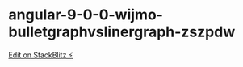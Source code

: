 # angular-9-0-0-wijmo-bulletgraphvslinergraph-zszpdw

[Edit on StackBlitz ⚡️](https://stackblitz.com/edit/angular-9-0-0-wijmo-bulletgraphvslinergraph-zszpdw)